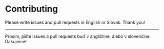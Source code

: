 # Contributing

Please write issues and pull requests in English or Slovak. Thank you!

---

Prosím, píšte issues a pull requests buď v angličtine, alebo v slovenčine. Ďakujeme!
